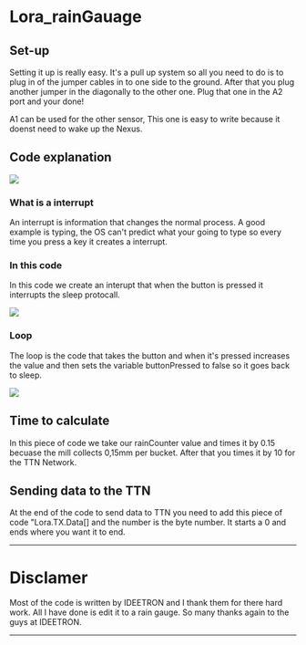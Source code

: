 # Lora_rainGauage

## Set-up

<p>Setting it up is really easy.
It's a pull up system so all you need to do is to plug in of the jumper cables in to one side to the ground. After that you plug another jumper in the diagonally to the other one. Plug that one in the A2 port and your done!</p>
<p> A1 can be used for the other sensor, This one is easy to write because it doenst need to wake up the Nexus. 

## Code explanation

![](https://github.com/SmartTechology/Lora_rainGuage/blob/master/readme/interrupt.PNG)

### What is a interrupt
<p> An interrupt is information that changes the normal process. A good example is typing, the OS can't predict what your going to type so every time you press a key it creates a interrupt.

### In this code 
<p> In this code we create an interupt that when the button is pressed it interrupts the sleep protocall.

![](https://github.com/SmartTechology/Lora_rainGuage/blob/master/readme/loop.PNG)

### Loop
The loop is the code that takes the button and when it's pressed increases the value and then sets the variable buttonPressed to false so it goes back to sleep.

![](https://github.com/SmartTechology/Lora_rainGuage/blob/master/readme/rainRead.PNG)

## Time to calculate
In this piece of code we take our rainCounter value and times it by 0.15 becuase the mill collects 0,15mm per bucket. After that you times it by 10 for the TTN Network.

## Sending data to the TTN
At the end of the code to send data to TTN you need to add this piece of code "Lora.TX.Data[] and the number is the byte number. It starts a 0 and ends where you want it to end.
<hr>

# Disclamer
<p> Most of the code is written by IDEETRON and I thank them for there hard work. All I have done is edit it to a rain gauge. So many thanks again to the guys at IDEETRON.
<hr>
